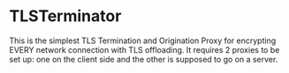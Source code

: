 # TLSTerminator

This is the simplest TLS Termination and Origination Proxy for encrypting EVERY network connection with TLS offloading.
It requires 2 proxies to be set up: one on the client side and the other is supposed to go on a server.
